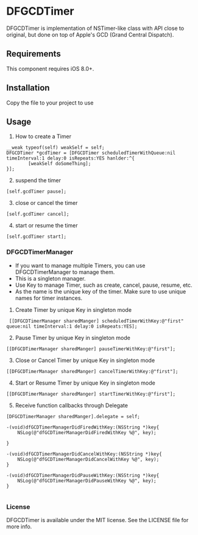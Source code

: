 # DFGCDTimer
DFGCDTimer is implementation of NSTimer-like class with API close to original, but done on top of Apple's GCD (Grand Central Dispatch).

## Requirements
This component requires iOS 8.0+.

## Installation
Copy the file to your project to use

## Usage
1. How to create a Timer

```
__weak typeof(self) weakSelf = self;
DFGCDTimer *gcdTimer = [DFGCDTimer scheduledTimerWithQueue:nil timeInterval:1 delay:0 isRepeats:YES hanlder:^{
        [weakSelf doSomeThing];
}];
```

2. suspend the timer

```
[self.gcdTimer pause];
```

3. close or cancel the timer

```
[self.gcdTimer cancel];
```

4. start or resume the timer

```
[self.gcdTimer start];
```

### DFGCDTimerManager
* If you want to manage multiple Timers, you can use DFGCDTimerManager to manage them. 
* This is a singleton manager. 
* Use Key to manage Timer, such as create, cancel, pause, resume, etc. 
* As the name is the unique key of the timer. Make sure to use unique names for timer instances.

1. Create Timer by unique Key in singleton mode

```
 [[DFGCDTimerManager sharedManger] scheduledTimerWithKey:@"first" queue:nil timeInterval:1 delay:0 isRepeats:YES];
```

2. Pause Timer by unique Key in singleton mode

```
[[DFGCDTimerManager sharedManger] pauseTimerWithKey:@"first"];
```

3. Close or Cancel Timer by unique Key in singleton mode

```
[[DFGCDTimerManager sharedManger] cancelTimerWithKey:@"first"];
```

4. Start or Resume Timer by unique Key in singleton mode

```
[[DFGCDTimerManager sharedManger] startTimerWithKey:@"first"];
```
5. Receive function callbacks through Delegate

```
[DFGCDTimerManager sharedManger].delegate = self;

-(void)dfGCDTimerManagerDidFiredWithKey:(NSString *)key{
    NSLog(@"dfGCDTimerManagerDidFiredWithKey %@", key);
   
}

-(void)dfGCDTimerManagerDidCancelWithKey:(NSString *)key{
    NSLog(@"dfGCDTimerManagerDidCancelWithKey %@", key);
}

-(void)dfGCDTimerManagerDidPauseWithKey:(NSString *)key{
    NSLog(@"dfGCDTimerManagerDidPauseWithKey %@", key);
}


```

### License
DFGCDTimer is available under the MIT license. See the LICENSE file for more info.
